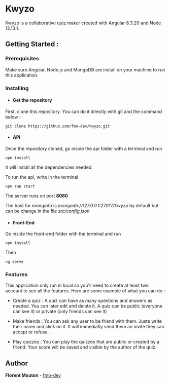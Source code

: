 # Kwyzo

Kwyzo is a collaborative quiz maker created with Angular 8.3.20 and Node 12.13.1.

## Getting Started :

### Prerequisites

Make sure Angular, Node.js and MongoDB are install on your machine to run this application.

### Installing

* #### Get the repository

First, clone this repository. You can do it directly with git and the command below :

```
git clone https://github.com/fmo-dev/kwyzo.git
```

* #### API

Once the repository cloned, go inside the api folder with a terminal and run 

```
npm install
```
It will install all the dependencies needed.


To run the api, write in the terminal 

```
npm run start
```
The server runs on port **8080**


The host for mongodb is *mongodb://127.0.0.1:27017/kwyzo* by default but can be change in the file *src/config.json*


* #### Front-End

Go inside the front-end folder with the terminal and run 

```
npm install
```

Then 

```
ng serve
```


### Features

This application only run in local so you'll need to create at least two account to see all the features. Here are some example of what you can do :

* Create a quiz : A quiz can have as many questions and answers as needed. You can later edit and delete it. A quiz can be public (everyone can see it) or private (only friends can see it)

* Make friends : You can ask any user to be friend with them. Juste write their name and click on it. It will immediatly send them an invite they can accept or refuse. 

* Play quizzes : You can play the quizzes that are public or created by a friend. Your score will be saved and visible by the author of the quiz.


## Author

**Florent Mouton** - [fmo-dev](https://github.com/fmo-dev)
